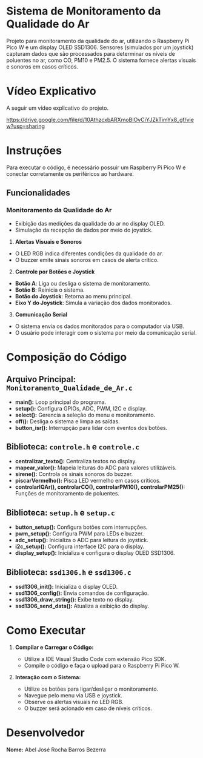 # Sistema de Monitoramento da Qualidade do Ar
Projeto para monitoramento da qualidade do ar, utilizando o Raspberry Pi Pico W e um display OLED SSD1306. Sensores (simulados por um joystick) capturam dados que são processados para determinar os níveis de poluentes no ar, como CO, PM10 e PM2.5. O sistema fornece alertas visuais e sonoros em casos críticos.

# Vídeo Explicativo
A seguir um vídeo explicativo do projeto.

https://drive.google.com/file/d/10AthzcxbARXmoBIOvCiYJZkTimYx8_gf/view?usp=sharing 

# Instruções  
Para executar o código, é necessário possuir um Raspberry Pi Pico W e conectar corretamente os periféricos ao hardware.  

## **Funcionalidades**  

### **Monitoramento da Qualidade do Ar**  
- Exibição das medições da qualidade do ar no display OLED.  
- Simulação da recepção de dados por meio do joystick.  

1. **Alertas Visuais e Sonoros**  
- O LED RGB indica diferentes condições da qualidade do ar.  
- O buzzer emite sinais sonoros em casos de alerta crítico.  

2. **Controle por Botões e Joystick**  
- **Botão A**: Liga ou desliga o sistema de monitoramento.  
- **Botão B**: Reinicia o sistema.  
- **Botão do Joystick**: Retorna ao menu principal.  
- **Eixo Y do Joystick**: Simula a variação dos dados monitorados.  

3. **Comunicação Serial**  
- O sistema envia os dados monitorados para o computador via USB.  
- O usuário pode interagir com o sistema por meio da comunicação serial.  

# Composição do Código
## Arquivo Principal: `Monitoramento_Qualidade_de_Ar.c`
- **main():** Loop principal do programa.
- **setup():** Configura GPIOs, ADC, PWM, I2C e display.
- **select():** Gerencia a seleção do menu e monitoramento.
- **off():** Desliga o sistema e limpa as saídas.
- **button_isr():** Interrupção para lidar com eventos dos botões.

## Biblioteca: `controle.h` e `controle.c`
- **centralizar_texto():** Centraliza textos no display.
- **mapear_valor():** Mapeia leituras do ADC para valores utilizáveis.
- **sirene():** Controla os sinais sonoros do buzzer.
- **piscarVermelho():** Pisca LED vermelho em casos críticos.
- **controlarIQAr(), controlarCO(), controlarPM10(), controlarPM25():** Funções de monitoramento de poluentes.

## Biblioteca: `setup.h` e `setup.c`
- **button_setup():** Configura botões com interrupções.
- **pwm_setup():** Configura PWM para LEDs e buzzer.
- **adc_setup():** Inicializa o ADC para leitura do joystick.
- **i2c_setup():** Configura interface I2C para o display.
- **display_setup():** Inicializa e configura o display OLED SSD1306.

## Biblioteca: `ssd1306.h` e `ssd1306.c`
- **ssd1306_init():** Inicializa o display OLED.
- **ssd1306_config():** Envia comandos de configuração.
- **ssd1306_draw_string():** Exibe texto no display.
- **ssd1306_send_data():** Atualiza a exibição do display.

# Como Executar
1. **Compilar e Carregar o Código:**
   - Utilize a IDE Visual Studio Code com extensão Pico SDK.
   - Compile o código e faça o upload para o Raspberry Pi Pico W.

2. **Interação com o Sistema:**
   - Utilize os botões para ligar/desligar o monitoramento.
   - Navegue pelo menu via USB e joystick.
   - Observe os alertas visuais no LED RGB.
   - O buzzer será acionado em caso de níveis críticos.

# Desenvolvedor
**Nome:** Abel José Rocha Barros Bezerra
